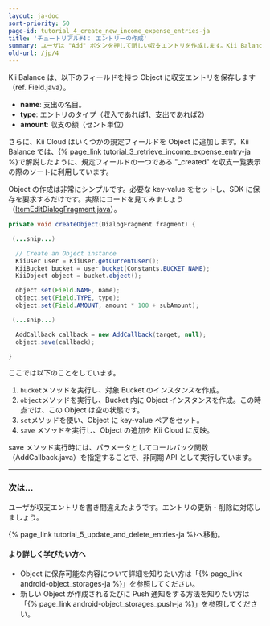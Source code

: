 ```yaml
---
layout: ja-doc
sort-priority: 50
page-id: tutorial_4_create_new_income_expense_entries-ja
title: 'チュートリアル#4： エントリーの作成'
summary: ユーザは "Add" ボタンを押して新しい収支エントリを作成します。Kii Balance は、作成されたエントリを Kii Cloud にアップロードして保存します。
old-url: /jp/4
---
```

Kii Balance は、以下のフィールドを持つ Object に収支エントリを保存します（ref. Field.java）。

* **name**: 支出の名目。
* **type**: エントリのタイプ（収入であれば1、支出であれば2）
* **amount**: 収支の額（セント単位）

さらに、Kii Cloud はいくつかの規定フィールドを Object に追加します。Kii Balance では、{% page_link tutorial_3_retrieve_income_expense_entry-ja %}で解説したように、規定フィールドの一つである "_created" を収支一覧表示の際のソートに利用しています。

Object の作成は非常にシンプルです。必要な key-value をセットし、SDK に保存を要求するだけです。実際にコードを見てみましょう（[ItemEditDialogFragment.java](https://github.com/KiiPlatform/KiiBalance-Android/blob/master/src/com/kii/sample/balance/list/ItemEditDialogFragment.java#L173)）。

```java
private void createObject(DialogFragment fragment) {

 (...snip...)

  // Create an Object instance
  KiiUser user = KiiUser.getCurrentUser();
  KiiBucket bucket = user.bucket(Constants.BUCKET_NAME);
  KiiObject object = bucket.object();

  object.set(Field.NAME, name);
  object.set(Field.TYPE, type);
  object.set(Field.AMOUNT, amount * 100 + subAmount);

 (...snip...)

  AddCallback callback = new AddCallback(target, null);
  object.save(callback);

}
```

ここでは以下のことをしています。

1. `bucket`メソッドを実行し、対象 Bucket のインスタンスを作成。
1. `object`メソッドを実行し、Bucket 内に Object インスタンスを作成。この時点では、この Object は空の状態です。
1. `set`メソッドを使い、Object に key-value ペアをセット。
1. `save` メソッドを実行し、Object の追加を Kii Cloud に反映。

save メソッド実行時には、パラメータとしてコールバック関数（AddCallback.java）を指定することで、非同期 API として実行しています。

---
### 次は...

ユーザが収支エントリを書き間違えたようです。エントリの更新・削除に対応しましょう。

{% page_link tutorial_5_update_and_delete_entries-ja %}へ移動。

#### より詳しく学びたい方へ

* Object に保存可能な内容について詳細を知りたい方は「{% page_link android-object_storages-ja %}」を参照してください。 
* 新しい Object が作成されるたびに Push 通知をする方法を知りたい方は「{% page_link android-object_storages_push-ja %}」を参照してください。
